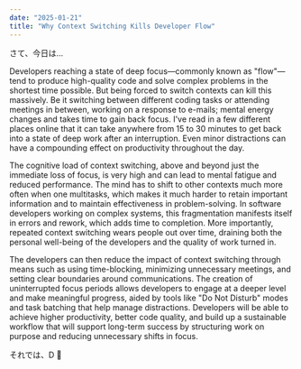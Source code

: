 ```yaml
---
date: "2025-01-21"
title: "Why Context Switching Kills Developer Flow"
---
```


さて、今日は…

Developers reaching a state of deep focus—commonly known as "flow"—tend to produce high-quality code and solve complex problems in the shortest time possible. But being forced to switch contexts can kill this massively. Be it switching between different coding tasks or attending meetings in between, working on a response to e-mails; mental energy changes and takes time to gain back focus. I've read in a few different places online that it can take anywhere from 15 to 30 minutes to get back into a state of deep work after an interruption. Even minor distractions can have a compounding effect on productivity throughout the day.

The cognitive load of context switching, above and beyond just the immediate loss of focus, is very high and can lead to mental fatigue and reduced performance. The mind has to shift to other contexts much more often when one multitasks, which makes it much harder to retain important information and to maintain effectiveness in problem-solving. In software developers working on complex systems, this fragmentation manifests itself in errors and rework, which adds time to completion. More importantly, repeated context switching wears people out over time, draining both the personal well-being of the developers and the quality of work turned in.

The developers can then reduce the impact of context switching through means such as using time-blocking, minimizing unnecessary meetings, and setting clear boundaries around communications. The creation of uninterrupted focus periods allows developers to engage at a deeper level and make meaningful progress, aided by tools like "Do Not Disturb" modes and task batching that help manage distractions. Developers will be able to achieve higher productivity, better code quality, and build up a sustainable workflow that will support long-term success by structuring work on purpose and reducing unnecessary shifts in focus.

それでは、D 🍶
